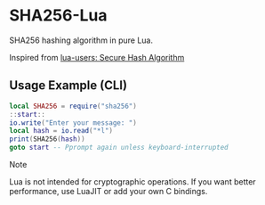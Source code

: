 # SHA256-Lua

SHA256 hashing algorithm in pure Lua.

Inspired from [lua-users: Secure Hash Algorithm](http://lua-users.org/wiki/SecureHashAlgorithm)

## Usage Example (CLI)

```lua
local SHA256 = require("sha256")
::start::
io.write("Enter your message: ")
local hash = io.read("*l")
print(SHA256(hash))
goto start -- Pprompt again unless keyboard-interrupted
```

> [!NOTE]
> Lua is not intended for cryptographic operations. If you want better performance, use LuaJIT or add your own C bindings.
